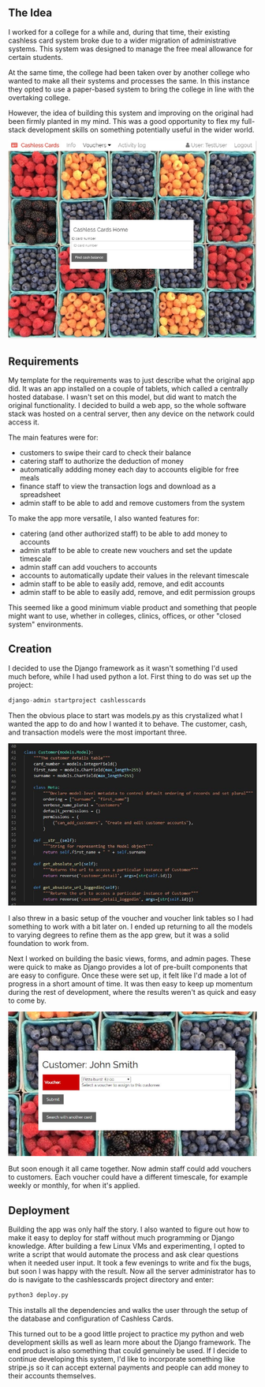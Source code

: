 ## The Idea

I worked for a college for a while and, during that
time, their existing cashless card system broke due
to a wider migration of administrative systems. This
system was designed to manage the free meal allowance
for certain students.

At the same time, the college had been taken over by
another college who wanted to make all their systems
and processes the same. In this instance they opted to
use a paper-based system to bring the college in line
with the overtaking college.

However, the idea of building this system and improving
on the original had been firmly planted in my mind. This
was a good opportunity to flex my full-stack development
skills on something potentially useful in the wider world.

![Cashless Cards home page](images/projects/cashlesscards.jpg "Cashless Cards home page")

## Requirements

My template for the requirements was to just describe what
the original app did. It was an app installed on a couple
of tablets, which called a centrally hosted database. I
wasn't set on this model, but did want to match the original
functionality. I decided to build a web app, so the whole
software stack was hosted on a central server, then any
device on the network could access it.

The main features were for:

* customers to swipe their card to check their balance
* catering staff to authorize the deduction of money
* automatically addding money each day to accounts eligible for free meals
* finance staff to view the transaction logs and download as a spreadsheet
* admin staff to be able to add and remove customers from the system

To make the app more versatile, I also wanted features for:

* catering (and other authorized staff) to be able to add money to accounts
* admin staff to be able to create new vouchers and set the update timescale
* admin staff can add vouchers to accounts
* accounts to automatically update their values in the relevant timescale
* admin staff to be able to easily add, remove, and edit accounts
* admin staff to be able to easily add, remove, and edit permission groups

This seemed like a good minimum viable product and something
that people might want to use, whether in colleges, clinics,
offices, or other "closed system" environments.

## Creation

I decided to use the Django framework as it wasn't something I'd
used much before, while I had used python a lot. First thing to do
was set up the project:

```python
django-admin startproject cashlesscards
```

Then the obvious place to start was models.py as this crystalized
what I wanted the app to do and how I wanted it to behave. The
customer, cash, and transaction models were the most important three.

![Customer model](images/projects/cashlesscards_model.jpg "Customer model")

I also threw in a basic setup of the voucher and voucher link tables
so I had something to work with a bit later on. I ended up returning
to all the models to varying degrees to refine them as the app grew,
but it was a solid foundation to work from.

Next I worked on building the basic views, forms, and admin pages.
These were quick to make as Django provides a lot of pre-built
components that are easy to configure. Once these were set up, it
felt like I'd made a lot of progress in a short amount of time. It
was then easy to keep up momentum during the rest of development,
where the results weren't as quick and easy to come by.

![Add a voucher form](images/projects/cashlesscards_voucherform.jpg "Add a voucher form")

But soon enough it all came together. Now admin staff could add
vouchers to customers. Each voucher could have a different timescale,
for example weekly or monthly, for when it's applied.

## Deployment

Building the app was only half the story. I also wanted to figure
out how to make it easy to deploy for staff without much programming
or Django knowledge. After building a few Linux VMs and experimenting,
I opted to write a script that would automate the process and ask
clear questions when it needed user input. It took a few evenings
to write and fix the bugs, but soon I was happy with the result.
Now all the server administrator has to do is navigate to the
cashlesscards project directory and enter:

```bash
python3 deploy.py
```

This installs all the dependencies and walks the user through
the setup of the database and configuration of Cashless Cards.

This turned out to be a good little project to practice my
python and web development skills as well as learn more about
the Django framework. The end product is also something that
could genuinely be used. If I decide to continue developing
this system, I'd like to incorporate something like stripe.js
so it can accept external payments and people can add money
to their accounts themselves.
